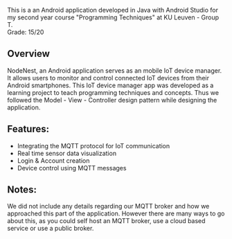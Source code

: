 This is a an Android application developed in Java with Android Studio for my second year course "Programming Techniques" at KU Leuven - Group T.  
Grade: 15/20

## Overview
NodeNest, an Android application serves as an mobile IoT device manager. It allows users to monitor and control connected IoT devices from their Android smartphones. 
This IoT device manager app was developed as a learning project to teach programming techniques and concepts. Thus we followed the Model - View - Controller design pattern while designing the application. 

## Features: 
  - Integrating the MQTT protocol for IoT communication
  - Real time sensor data visualization
  - Login & Account creation
  - Device control using MQTT messages

## Notes: 
We did not include any details regarding our MQTT broker and how we approached this part of the application. However there are many ways to go about this, as you could self host an MQTT broker, use a cloud based service or use a public broker.

